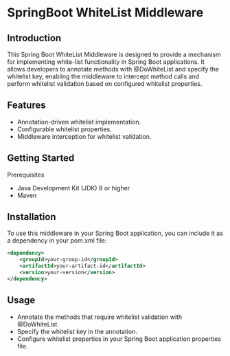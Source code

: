 # SpringBoot WhiteList Middleware

## Introduction
This Spring Boot WhiteList Middleware is designed to provide a mechanism for implementing white-list functionality in Spring Boot applications. It allows developers to annotate methods with @DoWhiteList and specify the whitelist key, enabling the middleware to intercept method calls and perform whitelist validation based on configured whitelist properties.

## Features
* Annotation-driven whitelist implementation.
* Configurable whitelist properties.
* Middleware interception for whitelist validation.

## Getting Started
Prerequisites
* Java Development Kit (JDK) 8 or higher
* Maven

## Installation
To use this middleware in your Spring Boot application, you can include it as a dependency in your pom.xml file:

```xml
<dependency>
    <groupId>your-group-id</groupId>
    <artifactId>your-artifact-id</artifactId>
    <version>your-version</version>
</dependency>

```

## Usage
* Annotate the methods that require whitelist validation with @DoWhiteList.
* Specify the whitelist key in the annotation.
* Configure whitelist properties in your Spring Boot application properties file.
